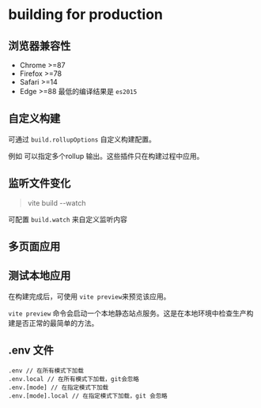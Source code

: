 # building for production

## 浏览器兼容性
- Chrome >=87
- Firefox >=78
- Safari >=14
- Edge >=88
最低的编译结果是 `es2015`

## 自定义构建
可通过 `build.rollupOptions` 自定义构建配置。

例如 可以指定多个rollup 输出。这些插件只在构建过程中应用。

## 监听文件变化
> vite build --watch

可配置 `build.watch` 来自定义监听内容

## 多页面应用

## 测试本地应用
在构建完成后，可使用 `vite preview`来预览该应用。

`vite preview` 命令会启动一个本地静态站点服务。这是在本地环境中检查生产构建是否正常的最简单的方法。

## .env 文件
```text
.env // 在所有模式下加载
.env.local // 在所有模式下加载，git会忽略
.env.[mode] // 在指定模式下加载
.env.[mode].local // 在指定模式下加载，git 会忽略

```

